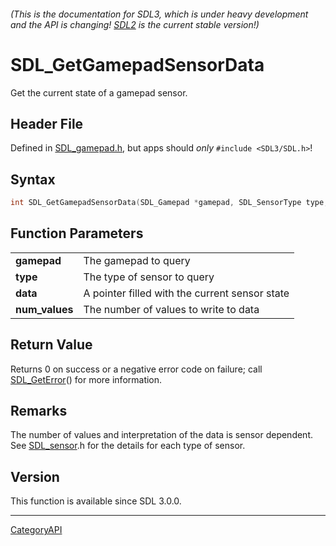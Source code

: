 ###### (This is the documentation for SDL3, which is under heavy development and the API is changing! [SDL2](https://wiki.libsdl.org/SDL2/) is the current stable version!)
# SDL_GetGamepadSensorData

Get the current state of a gamepad sensor.

## Header File

Defined in [SDL_gamepad.h](https://github.com/libsdl-org/SDL/blob/main/include/SDL3/SDL_gamepad.h), but apps should _only_ `#include <SDL3/SDL.h>`!

## Syntax

```c
int SDL_GetGamepadSensorData(SDL_Gamepad *gamepad, SDL_SensorType type, float *data, int num_values);

```

## Function Parameters

|                    |                                                |
| ------------------ | ---------------------------------------------- |
| **gamepad**        | The gamepad to query                           |
| **type**           | The type of sensor to query                    |
| **data**           | A pointer filled with the current sensor state |
| **num_values**     | The number of values to write to data          |

## Return Value

Returns 0 on success or a negative error code on failure; call
[SDL_GetError](SDL_GetError)() for more information.

## Remarks

The number of values and interpretation of the data is sensor dependent.
See [SDL_sensor](SDL_sensor).h for the details for each type of sensor.

## Version

This function is available since SDL 3.0.0.

----
[CategoryAPI](CategoryAPI)

